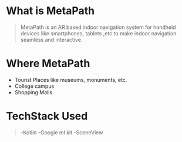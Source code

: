 # What is MetaPath
> MetaPath is an AR based indoor navigation system for handheld devices like smartphones, tablets ,etc to make indoor navigation seamless and interactive.

# Where MetaPath
- Tourist Places like museums, monuments, etc.
- College campus
- Shopping Malls 

# TechStack Used
>-Kotlin
>-Google ml kit
>-SceneView
